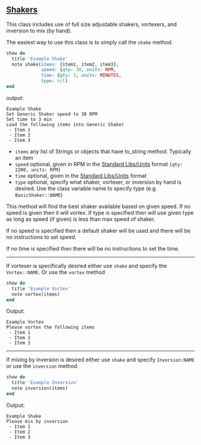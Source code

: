 ## [Shakers](https://github.com/aquariumbio/protocol-base/tree/main/small_instruments/libraries/shakers)
This class includes use of full size adjustable shakers, vortexers, and inversion to mix (by hand).

The easiest way to use this class is to simply call the `shake` method.
```Ruby
show do
  title 'Example Shake'
  note shake(items: [item1, item2, item3],
             speed: {qty: 30, units: RPM,
             time: {qty: 3, units: MINUTES,
             type: nil)
end
```
output:
```
Example Shake
Set Generic Shaker speed to 30 RPM
Set time to 3 min
Load the following items into Generic Shaker
 - Item 1
 - Item 2
 - Item 3
```
- `items` any list of Strings or objects that have to_string method.  Typically an item
- `speed` optional, given in RPM in the [Standard Libs/Units](https://github.com/aquariumbio/protocol-base/tree/main/standard_libs/libraries/units) format `{qty: 2200, units: RPM}`
- `time` optional, given in the [Standard Libs/Units](https://github.com/aquariumbio/protocol-base/tree/main/standard_libs/libraries/units) format
- `type` optional, specify what shaker, vortexer, or inversion by hand is desired.  Use the class variable name to specify type (e.g. `BasicShaker::NAME`)

This method will find the best shaker available based on given speed.  If no speed is given then it will vortex.  If type is specified then will use given type as long as speed (if given) is less than max speed of shaker.

If no speed is specified then a default shaker will be used and there will be no instructions to set speed.

If no time is specified then there will be no instructions to set the time.

---

If vortexer is specifically desired either use `shake` and specify the `Vortex::NAME`.  Or use the `vortex` method
```Ruby
show do
  title 'Example Vortex'
  note vortex(items)
end
```
Output:
```
Example Vortex
Please vortex the following items
 - Item 1
 - Item 2
 - Item 3
```
---

If mixing by inversion is desired either use `shake` and specify `Inversion:NAME` or use the `inversion` method.

```Ruby
show do
  title 'Example Inversion'
  note inversion(items)
end
```
Output:
```
Example Shake
Please mix by inversion
 - Item 1
 - Item 2
 - Item 3
```
